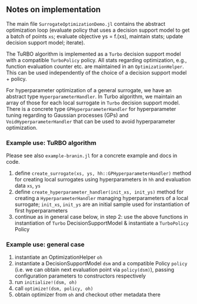 ## Notes on implementation

The main file `SurrogateOptimizationDemo.jl` contains the abstract optimization loop (evaluate policy that uses a decision support model to get a batch of points `xs`; evaluate objective ys = f.(xs), maintain stats; update decision support model; iterate).

The TuRBO algorithm is implemented as a `Turbo` decision support model with a compatible `TurboPolicy` policy.
All stats regarding optimization, e.g., function evaluation counter etc. are maintained in an `OptimizationHelper`. This can be used independently of the choice of a decision support model + policy.

For hyperparameter optimization of a general surrogate, we have an abstract type `HyperparameterHandler`. In Turbo algorithm, we maintain an array of those for each local surrogate in `Turbo`  decision support model. There is a concrete type `GPHyperparameterHandler` for hyperparameter tuning regarding to Gaussian processes (GPs) and `VoidHyperparameterHandler` that can be used to avoid hyperparameter optimization.

### Example use: TuRBO algorithm

Please see also `example-branin.jl` for a concrete example and docs in code.

1. define `create_surrogate(xs, ys, hh::GPHyperparameterHandler)` method for creating local surrogates using hyperparameters in `hh` and evaluation data `xs`, `ys`
2. define `create_hyperparameter_handler(init_xs, init_ys)` method for creating a `HyperparameterHandler` managing hyperparameters of a local surrogate; `init_xs`, `init_ys` are an initial sample used for instantiation of first hyperparameters
3. continue as in general case below, in step 2: use the above functions in instantiation of `Turbo` DecisionSupportModel & instantiate a `TurboPolicy` Policy

### Example use: general case

1. instantiate an OptimizationHelper `oh`
2. instantiate a DecisionSupportModel `dsm` and a compatible Policy `policy` (i.e. we can obtain next evaluation point via `policy(dsm)`), passing configuration parameters to constructors respectively
3. run `initialize!(dsm, oh)`
4. call `optimize!(dsm, policy, oh)`
5. obtain optimizer from `oh` and checkout other metadata there